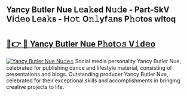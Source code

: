 ## Yancy Butler Nue L𝚎a𝚔ed N𝚞𝚍e - Part-SkV Vi𝚍𝚎o L𝚎a𝚔s - H𝚘𝚝 O𝚗𝚕yf𝚊ns P𝚑𝚘tos wltoq

# <h2><a href="http://kf63pq5.oniu.top/?m=Yancy+Butler+Nue">🔗👉 🔴 Yancy Butler Nue P𝚑ot𝚘𝚜 V𝚒d𝚎o</a></h2>

[![Yancy Butler Nue Nu𝚍e𝚜](https://i.imgur.com/0qMVB7G.gif)](http://kf63pq5.oniu.top/?m=Yancy+Butler+Nue)
Social media personality Yancy Butler Nue, celebrated for publishing dance and lifestyle material, consisting of presentations and blogs. Outstanding producer Yancy Butler Nue, celebrated for their exceptional skills and accomplishments in bringing creative projects to life.  
